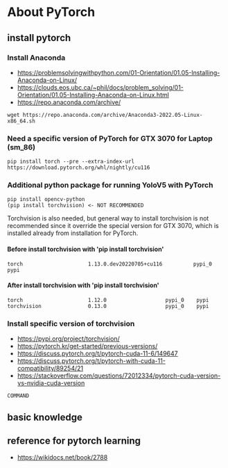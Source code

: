 # About PyTorch

## install pytorch

### Install Anaconda

- https://problemsolvingwithpython.com/01-Orientation/01.05-Installing-Anaconda-on-Linux/
- https://clouds.eos.ubc.ca/~phil/docs/problem_solving/01-Orientation/01.05-Installing-Anaconda-on-Linux.html
- https://repo.anaconda.com/archive/
```
wget https://repo.anaconda.com/archive/Anaconda3-2022.05-Linux-x86_64.sh
```

### Need a specific version of PyTorch for GTX 3070 for Laptop (sm_86)
```
pip install torch --pre --extra-index-url https://download.pytorch.org/whl/nightly/cu116
```

### Additional python package for running YoloV5 with PyTorch
```
pip install opencv-python
(pip install torchvision) <- NOT RECOMMENDED
```

Torchvision is also needed, but general way to install torchvision is not recommended since it override the special version for GTX 3070, which is installed already from installation for PyTorch.

#### Before install torchvision with 'pip install torchvision'
```
torch                     1.13.0.dev20220705+cu116          pypi_0    pypi
```
#### After install torchvision with 'pip install torchvision'
```
torch                     1.12.0                   pypi_0    pypi
torchvision               0.13.0                   pypi_0    pypi
```

### Install specific version of torchvision
- https://pypi.org/project/torchvision/
- https://pytorch.kr/get-started/previous-versions/
- https://discuss.pytorch.org/t/pytorch-cuda-11-6/149647
- https://discuss.pytorch.org/t/pytorch-with-cuda-11-compatibility/89254/21
- https://stackoverflow.com/questions/72012334/pytorch-cuda-version-vs-nvidia-cuda-version
```
COMMAND
```
## basic knowledge

## reference for pytorch learning

- https://wikidocs.net/book/2788
